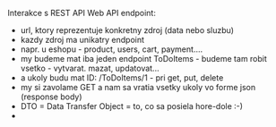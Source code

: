 Interakce s REST API
Web API endpoint:
- url, ktory reprezentuje konkretny zdroj (data nebo sluzbu)
- kazdy zdroj ma unikatry endpoint
- napr. u eshopu - product, users, cart, payment....
- my budeme mat iba jeden endpoint ToDoItems - budeme tam robit vsetko - vytvarat. mazat, updatovat...
- a ukoly budu mat ID: /ToDoItems/1 - pri get, put, delete
- my si zavolame GET a nam sa vratia vsetky ukoly vo forme json (response body)
- DTO = Data Transfer Object = to, co sa posiela hore-dole :-)
- 

